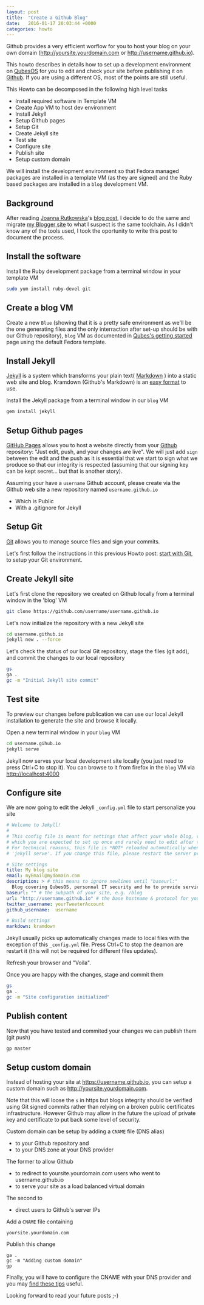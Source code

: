 ```yaml
---
layout: post
title:  "Create a Github Blog"
date:   2016-01-17 20:03:44 +0000
categories: howto
---
```


Github provides a very efficient worflow for you to host your blog on your own
domain (http://yoursite.yourdomain.com or http://username.github.io).

This howto describes in details how to set up a development environment
on [QubesOS] for you to edit and check your site
before publishing it on [Github]. If you are using a
different OS, most of the points are still useful.

This Howto can be decomposed in the following high level tasks

 * Install required software in Template VM
 * Create App VM to host dev environment
 * Install Jekyll
 * Setup Github pages
 * Setup Git
 * Create Jekyll site
 * Test site
 * Configure site
 * Publish site
 * Setup custom domain

We will install the development environment so that Fedora managed packages are
installed in a template VM (as they are signed) and the Ruby based packages are
installed in a `blog` development VM.

Background
----------

After reading [Joanna Rutkowska]'s [blog post][Joanna new Git based blog], I
decide to do the same and migrate [my Blogger site] to what I suspect is the
same toolchain. As I didn't know any of the tools used, I took the oportunity to
write this post to document the process.

Install the software
--------------------

Install the Ruby development package from a terminal window in your template VM

```bash
sudo yum install ruby-devel git
```

Create a blog VM
----------------

Create a new `Blue` (showing that it is a pretty safe environment as we'll be
the one generating files and the only interraction after set-up should be with
our Github repository), `blog` VM as documented in [Qubes's getting started]
page using the default Fedora template.

Install Jekyll
-------------

[Jekyll] is a system which transforms your plain text( [Markdown] ) into a
static web site and blog. Kramdown (Github's Markdown) is an [easy format] to
use.

Install the Jekyll package from a terminal window in our `blog` VM

```bash
gem install jekyll
```

Setup Github pages
------------------

[GitHub Pages] allows you to host a website directly from your [Github]
repository: "Just edit, push, and your changes are live". We will just add
`sign` between the edit and the push as it is essential that we start to sign
what we produce so that our integrity is respected (assuming that our signing
key can be kept secret... but that is another story).

Assuming your have a `username` Github account, please create via the Github web
site a new repository named `username.github.io`

 * Which is Public
 * With a .gitignore for Jekyll

Setup Git
---------

[Git] allows you to manage source files and sign your commits.

Let's first follow the instructions in this previous Howto post:
[start with Git], to setup your Git environment.

Create Jekyll site
------------------

Let's first clone the repository we created on Github locally from a terminal
window in the 'blog' VM

```bash
git clone https://github.com/username/username.github.io
```

Let's now initialize the repository with a new Jekyll site

```bash
cd username.github.io
jekyll new . --force
```

Let's check the status of our local Git repository, stage the files (git add),
and commit the changes to our local repository

```bash
gs
ga .
gc -m "Initial Jekyll site commit"
```

Test site
---------

To preview our changes before publication we can use our local Jekyll
installation to generate the site and browse it locally.

Open a new terminal window in your `blog` VM

```bash
cd username.gihub.io
jekyll serve
```

Jekyll now serves your local development site locally (you just need to press
Ctrl+C to stop it). You can browse to it from firefox in the `blog` VM via
<http://localhost:4000>

Configure site
--------------

We are now going to edit the Jekyll `_config.yml` file to start personalize you
site

```yml
# Welcome to Jekyll!
#
# This config file is meant for settings that affect your whole blog, values
# which you are expected to set up once and rarely need to edit after that.
# For technical reasons, this file is *NOT* reloaded automatically when you use
# 'jekyll serve'. If you change this file, please restart the server process.

# Site settings
title: My blog site
email: myEmail@mydomain.com
description: > # this means to ignore newlines until "baseurl:"
  Blog covering QubesOS, personnal IT security and ho to provide services from your server to your home devices, with a very strong focus on security.
baseurl: "" # the subpath of your site, e.g. /blog
url: "http://username.github.io" # the base hostname & protocol for your site
twitter_username: yourTweeterAccount
github_username:  username

# Build settings
markdown: kramdown
```

Jekyll usually picks up automatically changes made to local files with the
exception of this `_config.yml` file. Press Ctrl+C to stop the deamon are
restart it (this will not be required for different files updates).

Refresh your browser and "Voila".

Once you are happy with the changes, stage and commit them

```bash
gs
ga .
gc -m "Site configuration initialized"
```

Publish content
---------------

Now that you have tested and commited your changes we can publish them (git
push)

```bash
gp master
```

Setup custom domain
-------------------

Instead of hosting your site at https://username.github.io, you can setup a
custom domain such as http://yoursite.yourdomain.com.

Note that this will loose the `s` in https but blogs integrity should be
verified using Git signed commits rather than relying on a broken public
certificates infrastructure. However Github may allow in the future the upload
of private key and certificate to put back some level of security.

Custom domain can be setup by adding a `CNAME` file (DNS alias)

 * to your Github repository and
 * to your DNS zone at your DNS provider

The former to allow Github

 * to redirect to yoursite.yourdomain.com users who went to username.github.io
 * to serve your site as a load balanced virtual domain

The second to

* direct users to Github's server IPs

Add a `CNAME` file containing

```
yoursite.yourdomain.com
```

Publish this change

```
ga .
gc -m "Adding custom domain"
gp
```

Finally, you will have to configure the CNAME with your DNS provider and you may
[find these tips] useful.

Looking forward  to read your future posts ;-)

[QubesOS]: https://www.qubes-os.org/
[Joanna Rutkowska]: http://blog.invisiblethings.org/about/
[Joanna new Git based blog]: http://blog.invisiblethings.org/2015/02/09/my-new-git-based-blog.html
[my Blogger site]: http://bowabos.blogspot.co.uk/
[Github]: https://github.com
[Qubes's getting started]: https://www.qubes-os.org/getting-started/
[Jekyll]: http://jekyllrb.com
[Markdown]: https://daringfireball.net/projects/markdown/
[easy format]: http://kramdown.gettalong.org/syntax.html
[GitHub Pages]: https://pages.github.com
[Git]: https://en.wikipedia.org/wiki/Git_%28software%29
[find these tips]: https://help.github.com/articles/tips-for-configuring-a-cname-record-with-your-dns-provider/

[start with Git]: /howto/2016/01/16/starting-with-git/

